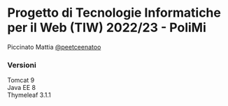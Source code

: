 # Progetto di Tecnologie Informatiche per il Web (TIW) 2022/23 - PoliMi

Piccinato Mattia [@peetceenatoo](https://github.com/peetceenatoo)<br>

### Versioni
Tomcat 9<br>
Java EE 8<br>
Thymeleaf 3.1.1
